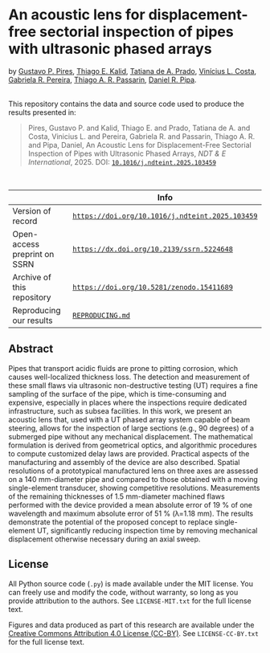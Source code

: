 # An acoustic lens for displacement-free sectorial inspection of pipes with ultrasonic phased arrays

by 
[Gustavo P. Pires](https://orcid.org/0009-0008-3474-6077),
[Thiago E. Kalid](https://orcid.org/0000-0002-2035-5349),
[Tatiana de A. Prado](https://orcid.org/0000-0002-4876-2974),
[Vinícius L. Costa](https://orcid.org/0009-0006-5632-6183),
[Gabriela R. Pereira](https://orcid.org/0000-0003-3719-1683),
[Thiago A. R. Passarin](https://orcid.org/0000-0003-1001-5911),
[Daniel R. Pipa](https://orcid.org/0000-0002-9398-332X).

 <br>
This repository contains the data and source code used to produce the results presented in:

> Pires, Gustavo P. and Kalid, Thiago E. and Prado, Tatiana de A. and Costa, Vinicius L. and Pereira, Gabriela R. and Passarin, Thiago A. R. and Pipa, Daniel, An Acoustic Lens for Displacement-Free Sectorial Inspection of Pipes with Ultrasonic Phased Arrays, *NDT & E International*, 2025. DOI: [`10.1016/j.ndteint.2025.103459`](https://doi.org/10.1016/j.ndteint.2025.103459)
 
<br>
 
|                              | Info |
|------------------------------|------|
| Version of record            |   [`https://doi.org/10.1016/j.ndteint.2025.103459`](https://doi.org/10.1016/j.ndteint.2025.103459)   |
| Open-access preprint on SSRN |   [`https://dx.doi.org/10.2139/ssrn.5224648`](https://dx.doi.org/10.2139/ssrn.5224648)   | 
| Archive of this repository   |   [`https://doi.org/10.5281/zenodo.15411689`](https://doi.org/10.5281/zenodo.15411689)   | 
| Reproducing our results | [`REPRODUCING.md`](REPRODUCING.md) |

## Abstract

Pipes that transport acidic fluids are prone to pitting corrosion, which causes well-localized thickness loss. The detection and measurement of these small flaws via ultrasonic non-destructive testing (UT) requires a fine sampling of the surface of the pipe, which is time-consuming and expensive, especially in places where the inspections require dedicated infrastructure, such as subsea facilities. In this work, we present an acoustic lens that, used with a UT phased array system capable of beam steering, allows for the inspection of large sections (e.g., 90 degrees) of a submerged pipe without any mechanical displacement. The mathematical formulation is derived from geometrical optics, and algorithmic procedures to compute customized delay laws are provided. Practical aspects of the manufacturing and assembly of the device are also described. Spatial resolutions of a prototypical manufactured lens on three axes are assessed on a 140 mm-diameter pipe and compared to those obtained with a moving single-element transducer, showing competitive resolutions. Measurements of the remaining thicknesses of 1.5 mm-diameter machined flaws performed with the device provided a mean absolute error of 19 % of one wavelength and maximum absolute error of 51 % (λ=1.18 mm). The results demonstrate the potential of the proposed concept to replace single-element UT, significantly reducing inspection time by removing
mechanical displacement otherwise necessary during an axial sweep.

## License
All Python source code (`.py`) is made available
under the MIT license. You can freely use and modify the code, without
warranty, so long as you provide attribution to the authors. See
`LICENSE-MIT.txt` for the full license text.

Figures and data
produced as part of this research are available under the [Creative Commons
Attribution 4.0 License (CC-BY)][cc-by]. See `LICENSE-CC-BY.txt` for the full
license text.

[cc-by]: https://creativecommons.org/licenses/by/4.0/


